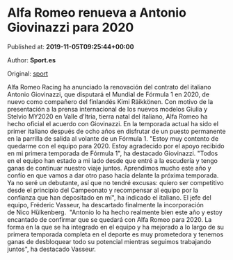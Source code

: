 
# Alfa Romeo renueva a Antonio Giovinazzi para 2020

Published at: **2019-11-05T09:25:44+00:00**

Author: **Sport.es**

Original: [sport](https://www.sport.es/es/noticias/motor/formula1/alfa-romeo-renueva-antonio-giovinazzi-para-2020-formula1-7714905)

Alfa Romeo Racing ha anunciado la renovación del contrato del italiano Antonio Giovinazzi, que disputará el Mundial de Fórmula 1 en 2020, de nuevo como compañero del finlandés Kimi Räikkönen.
Con motivo de la presentación a la prensa internacional de los nuevos modelos Giulia y Stelvio MY2020 en Valle d’Itria, tierra natal del italiano, Alfa Romeo ha hecho oficial el acuerdo con Giovinazzi.
En la temporada actual ha sido el primer italiano después de ocho años en disfrutar de un puesto permanente en la parrilla de salida al volante de un Fórmula 1.
"Estoy muy contento de quedarme con el equipo para 2020. Estoy agradecido por el apoyo recibido en mi primera temporada de Fórmula 1", ha destacado Giovinazzi.
"Todos en el equipo han estado a mi lado desde que entré a la escudería y tengo ganas de continuar nuestro viaje juntos. Aprendimos mucho este año y confío en que vamos a dar otro paso hacia delante la próxima temporada. Ya no seré un debutante, así que no tendré excusas: quiero ser competitivo desde el principio del Campeonato y recompensar al equipo por la confianza que han depositado en mí", ha indicado el italiano.
El jefe del equipo, Fréderic Vasseur, ha descartado finalmente la incorporación de Nico Hülkenberg. 
"Antonio lo ha hecho realmente bien este año y estoy encantado de confirmar que se quedará con Alfa Romeo para 2020. La forma en la que se ha integrado en el equipo y ha mejorado a lo largo de su primera temporada completa en el deporte es muy prometedora y tenemos ganas de desbloquear todo su potencial mientras seguimos trabajando juntos", ha destacado Vasseur.
